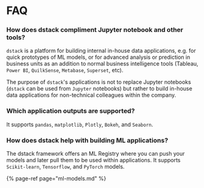# FAQ

### How does dstack compliment Jupyter notebook and other tools?

`dstack` is a platform for building internal in-house data applications, e.g. for quick prototypes of ML models, or for advanced analysis or prediction in business units as an addition to normal business intelligence tools \(Tableau, `Power BI`, `QuilkSense`, `Metabase`, `Superset`, etc\).

The purpose of `dstack`'s applications is not to replace Jupyter notebooks \(`dstack` can be used from `Jupyter` notebooks\) but rather to build in-house data applications for non-technical colleagues within the company.

### Which application outputs are supported?

It supports `pandas`, `matplotlib`, `Plotly`, `Bokeh`, and `Seaborn`.

### How does dstack help with building ML applications?

The dstack framework offers an ML Registry where you can push your models and later pull them to be used within applications. It supports `Scikit-learn`, `Tensorflow`, and `PyTorch` models.

{% page-ref page="ml-models.md" %}


